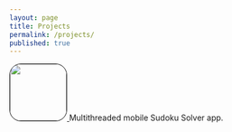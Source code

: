 ```yaml
---
layout: page
title: Projects
permalink: /projects/
published: true
---
```





<a href="https://itunes.apple.com/us/app/pocket-sudoku-solver/id991259276?mt=8">
<img src="http://trentyou.github.io/images/SudokuSolverIcon.png" style=" height:100px; width:100px; border-radius:20px; border-style:solid; border-width:1px; border-color:black">
</a>
Multithreaded mobile Sudoku Solver app. 

